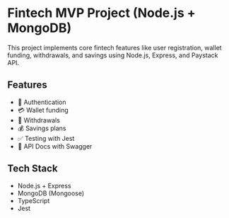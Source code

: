 # Fintech MVP Project (Node.js + MongoDB)

This project implements core fintech features like user registration, wallet funding, withdrawals, and savings using Node.js, Express, and Paystack API.

## Features

- 🔐 Authentication
- 💳 Wallet funding
- 🏦 Withdrawals
- 💰 Savings plans
- ✅ Testing with Jest
- 🧾 API Docs with Swagger

## Tech Stack

- Node.js + Express
- MongoDB (Mongoose)
- TypeScript
- Jest
